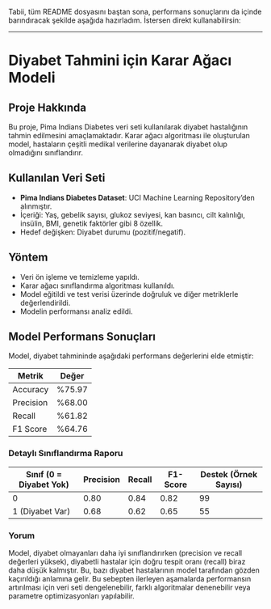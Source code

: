 Tabii, tüm README dosyasını baştan sona, performans sonuçlarını da içinde barındıracak şekilde aşağıda hazırladım. İstersen direkt kullanabilirsin:

---

# Diyabet Tahmini için Karar Ağacı Modeli

## Proje Hakkında

Bu proje, Pima Indians Diabetes veri seti kullanılarak diyabet hastalığının tahmin edilmesini amaçlamaktadır. Karar ağacı algoritması ile oluşturulan model, hastaların çeşitli medikal verilerine dayanarak diyabet olup olmadığını sınıflandırır.

## Kullanılan Veri Seti

* **Pima Indians Diabetes Dataset**: UCI Machine Learning Repository’den alınmıştır.
* İçeriği: Yaş, gebelik sayısı, glukoz seviyesi, kan basıncı, cilt kalınlığı, insülin, BMI, genetik faktörler gibi 8 özellik.
* Hedef değişken: Diyabet durumu (pozitif/negatif).

## Yöntem

* Veri ön işleme ve temizleme yapıldı.
* Karar ağacı sınıflandırma algoritması kullanıldı.
* Model eğitildi ve test verisi üzerinde doğruluk ve diğer metriklerle değerlendirildi.
* Modelin performansı analiz edildi.

## Model Performans Sonuçları

Model, diyabet tahmininde aşağıdaki performans değerlerini elde etmiştir:

| Metrik    | Değer  |
| --------- | ------ |
| Accuracy  | %75.97 |
| Precision | %68.00 |
| Recall    | %61.82 |
| F1 Score  | %64.76 |

### Detaylı Sınıflandırma Raporu

| Sınıf (0 = Diyabet Yok) | Precision | Recall | F1-Score | Destek (Örnek Sayısı) |
| ----------------------- | --------- | ------ | -------- | --------------------- |
| 0                       | 0.80      | 0.84   | 0.82     | 99                    |
| 1 (Diyabet Var)         | 0.68      | 0.62   | 0.65     | 55                    |

### Yorum

Model, diyabet olmayanları daha iyi sınıflandırırken (precision ve recall değerleri yüksek), diyabetli hastalar için doğru tespit oranı (recall) biraz daha düşük kalmıştır.
Bu, bazı diyabet hastalarının model tarafından gözden kaçırıldığı anlamına gelir.
Bu sebepten ilerleyen aşamalarda performansın artırılması için veri seti dengelenebilir, farklı algoritmalar denenebilir veya parametre optimizasyonları yapılabilir.


